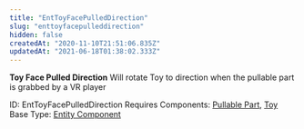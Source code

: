 ```yaml
---
title: "EntToyFacePulledDirection"
slug: "enttoyfacepulleddirection"
hidden: false
createdAt: "2020-11-10T21:51:06.835Z"
updatedAt: "2021-06-18T01:38:02.333Z"
---
```

**Toy Face Pulled Direction**
Will rotate Toy to direction when the pullable part is grabbed by a VR player

ID: EntToyFacePulledDirection
Requires Components: [Pullable Part](doc:entpullablepart), [Toy](doc:enttoy)
Base Type: [Entity Component](doc:componententity)